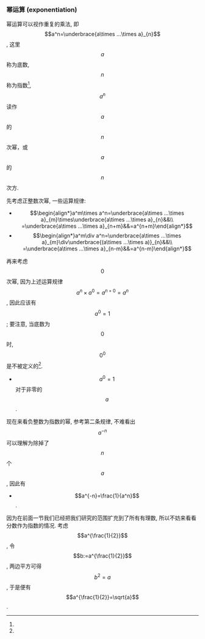 ### 幂运算 (exponentiation)

幂运算可以视作重复的乘法, 即 $$a^n=\underbrace{a\times ...\times a}_{n}$$, 这里 $$a$$ 称为底数, $$n$$ 称为指数[^1], $$a^n$$ 读作 $$a$$的 $$n$$ 次幂，或$$a$$的 $$n$$ 次方.

先考虑正整数次幂, 一些运算规律:

- $$\begin{align*}a^m\times a^n=\underbrace{a\times ...\times a}_{m}\times\underbrace{a\times ...\times a}_{n}&&\\
  =\underbrace{a\times ...\times a}_{n+m}&&=a^{n+m}\end{align*}$$
- $$\begin{align*}a^m\div a^n=\underbrace{a\times ...\times a}_{m}\div\underbrace{(a\times ...\times a)}_{n}&&\\
  =\underbrace{a\times ...\times a}_{n-m}&&=a^{n-m}\end{align*}$$

再来考虑 $$0$$ 次幂, 因为上述运算规律$$a^n\times a^0=a^{n+0}=a^n$$, 因此应该有$$a^0=1$$ ; 要注意, 当底数为 $$0$$时, $$0^0$$是不被定义的[^2].

- $$a^0=1$$对于非零的 $$a$$. 

现在来看负整数为指数的幂, 参考第二条规律, 不难看出 $$a^{-n}$$可以理解为除掉了 $$n$$个 $$a$$, 因此有

- $$a^{-n}=\frac{1}{a^n}$$.

因为在前面一节我们已经把我们研究的范围扩充到了所有有理数, 所以不妨来看看分数作为指数的情况. 考虑 $$a^{\frac{1}{2}}$$, 令 $$b:=a^{\frac{1}{2}}$$, 两边平方可得 $$b^2=a$$, 于是便有 $$a^{\frac{1}{2}}=\sqrt{a}$$.  

[^1]: 
[^2]: